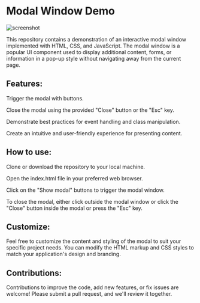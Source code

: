 <h1>Modal Window Demo</h1>

<img src="https://i.imgur.com/hNrj2t5.png" alt="screenshot" />

This repository contains a demonstration of an interactive modal window implemented with HTML, CSS, and JavaScript. The modal window is a popular UI component used to display additional content, forms, or information in a pop-up style without navigating away from the current page.

<h2>Features:</h2>
<p>Trigger the modal with buttons.</p>
<p>Close the modal using the provided "Close" button or the "Esc" key.</p>
<p>Demonstrate best practices for event handling and class manipulation.</p>
<p>Create an intuitive and user-friendly experience for presenting content.</p>
<h2>How to use:</h2>

<p>Clone or download the repository to your local machine.</p>
<p>Open the index.html file in your preferred web browser.</p>
<p>Click on the "Show modal" buttons to trigger the modal window.</p>
<p>To close the modal, either click outside the modal window or click the "Close" button inside the modal or press the "Esc" key.</p>
<h2>Customize:</h2>
Feel free to customize the content and styling of the modal to suit your specific project needs. You can modify the HTML markup and CSS styles to match your application's design and branding.

<h2>Contributions:</h2>
Contributions to improve the code, add new features, or fix issues are welcome! Please submit a pull request, and we'll review it together.
<p></p>
